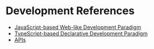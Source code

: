 # Development References

-   [JavaScript-based Web-like Development Paradigm](arkui-js/Readme-EN.md)
-   [TypeScript-based Declarative Development Paradigm](arkui-ts/Readme-EN.md)
-   [APIs](apis/Readme-EN.md)
    
    